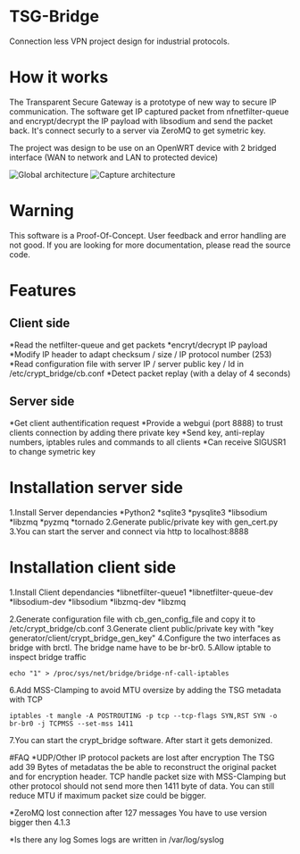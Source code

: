 # TSG-Bridge
Connection less VPN project design for industrial protocols. 

# How it works
The Transparent Secure Gateway is a prototype of new way to secure IP communication. 
The software get IP captured packet from nfnetfilter-queue and encrypt/decrypt the IP payload with libsodium and send the packet back. 
It's connect securly to a server via ZeroMQ to get symetric key.

The project was design to be use on an OpenWRT device with 2 bridged interface (WAN to network and LAN to protected device)

![Global architecture](http://i.imgur.com/DAPfn9P.png)
![Capture architecture](http://i.imgur.com/wqkksF1.png)

# Warning 
This software is a Proof-Of-Concept. User feedback and error handling are not good. If you are looking for more documentation, please read the source code. 

# Features
## Client side
*Read the netfilter-queue and get packets
*encryt/decrypt IP payload
*Modify IP header to adapt checksum / size / IP protocol number (253)
*Read configuration file with server IP / server public key / Id in /etc/crypt_bridge/cb.conf
*Detect packet replay (with a delay of 4 seconds)



## Server side
*Get client authentification request
*Provide a webgui (port 8888) to trust clients connection by adding there private key
*Send key, anti-replay numbers, iptables rules and commands to all clients
*Can receive SIGUSR1 to change symetric key

# Installation server side

1.Install Server dependancies 
*Python2
*sqlite3
*pysqlite3
*libsodium
*libzmq
*pyzmq
*tornado
2.Generate public/private key with gen_cert.py
3.You can start the server and connect via http to localhost:8888

# Installation client side
1.Install Client dependancies
*libnetfilter-queue1
*libnetfilter-queue-dev
*libsodium-dev
*libsodium
*libzmq-dev
*libzmq


2.Generate configuration file with cb_gen_config_file and copy it to /etc/crypt_bridge/cb.conf
3.Generate client public/private key with "key generator/client/crypt_bridge_gen_key"
4.Configure the two interfaces as bridge with brctl. The bridge name have to be br-br0.
5.Allow iptable to inspect bridge traffic
```
echo "1" > /proc/sys/net/bridge/bridge-nf-call-iptables 
```
6.Add MSS-Clamping to avoid MTU oversize by adding the TSG metadata with TCP
```
iptables -t mangle -A POSTROUTING -p tcp --tcp-flags SYN,RST SYN -o br-br0 -j TCPMSS --set-mss 1411
```

7.You can start the crypt_bridge software. After start it gets demonized. 

#FAQ
*UDP/Other IP protocol packets are lost after encryption
The TSG add 39 Bytes of metadatas the be able to reconstruct the original packet and for encryption header. 
TCP handle packet size with MSS-Clamping but other protocol should not send more then 1411 byte of data.
You can still reduce MTU if maximum packet size could be bigger.

*ZeroMQ lost connection after 127 messages
You have to use version bigger then 4.1.3

*Is there any log 
Somes logs are written in /var/log/syslog

